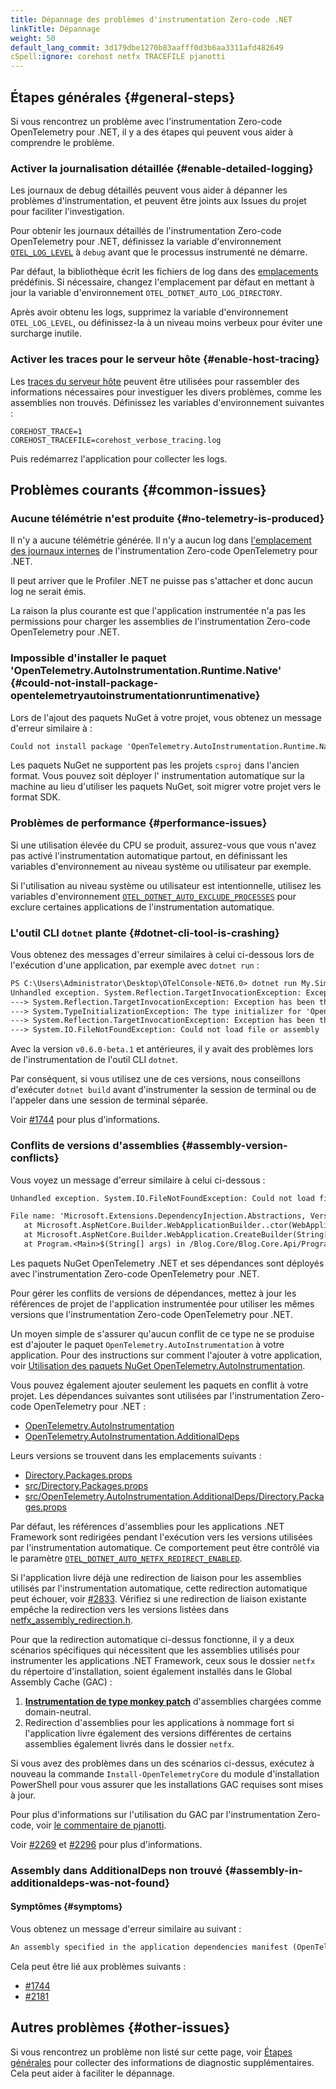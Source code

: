 ```yaml
---
title: Dépannage des problèmes d'instrumentation Zero-code .NET
linkTitle: Dépannage
weight: 50
default_lang_commit: 3d179dbe1270b83aafff0d3b6aa3311afd482649
cSpell:ignore: corehost netfx TRACEFILE pjanotti
---
```


## Étapes générales {#general-steps}

Si vous rencontrez un problème avec l'instrumentation Zero-code OpenTelemetry
pour .NET, il y a des étapes qui peuvent vous aider à comprendre le problème.

### Activer la journalisation détaillée {#enable-detailed-logging}

Les journaux de debug détaillés peuvent vous aider à dépanner les problèmes
d'instrumentation, et peuvent être joints aux Issues du projet pour faciliter
l'investigation.

Pour obtenir les journaux détaillés de l'instrumentation Zero-code OpenTelemetry
pour .NET, définissez la variable d'environnement
[`OTEL_LOG_LEVEL`](../configuration#internal-logs) à `debug` avant que le
processus instrumenté ne démarre.

Par défaut, la bibliothèque écrit les fichiers de log dans des
[emplacements](../configuration#internal-logs) prédéfinis. Si nécessaire,
changez l'emplacement par défaut en mettant à jour la variable d'environnement
`OTEL_DOTNET_AUTO_LOG_DIRECTORY`.

Après avoir obtenu les logs, supprimez la variable d'environnement
`OTEL_LOG_LEVEL`, ou définissez-la à un niveau moins verbeux pour éviter une
surcharge inutile.

### Activer les traces pour le serveur hôte {#enable-host-tracing}

Les
[traces du serveur hôte](https://github.com/dotnet/runtime/blob/edd23fcb1b350cb1a53fa409200da55e9c33e99e/docs/design/features/host-tracing.md#host-tracing)
peuvent être utilisées pour rassembler des informations nécessaires pour
investiguer les divers problèmes, comme les assemblies non trouvés. Définissez
les variables d'environnement suivantes :

```terminal
COREHOST_TRACE=1
COREHOST_TRACEFILE=corehost_verbose_tracing.log
```

Puis redémarrez l'application pour collecter les logs.

## Problèmes courants {#common-issues}

### Aucune télémétrie n'est produite {#no-telemetry-is-produced}

Il n'y a aucune télémétrie générée. Il n'y a aucun log dans
[l'emplacement des journaux internes](../configuration#internal-logs) de
l'instrumentation Zero-code OpenTelemetry pour .NET.

Il peut arriver que le Profiler .NET ne puisse pas s'attacher et donc aucun log
ne serait émis.

La raison la plus courante est que l'application instrumentée n'a pas les
permissions pour charger les assemblies de l'instrumentation Zero-code
OpenTelemetry pour .NET.

### Impossible d'installer le paquet 'OpenTelemetry.AutoInstrumentation.Runtime.Native' {#could-not-install-package-opentelemetryautoinstrumentationruntimenative}

Lors de l'ajout des paquets NuGet à votre projet, vous obtenez un message
d'erreur similaire à :

```txt
Could not install package 'OpenTelemetry.AutoInstrumentation.Runtime.Native 1.6.0'. You are trying to install this package into a project that targets '.NETFramework,Version=v4.7.2', but the package does not contain any assembly references or content files that are compatible with that framework. For more information, contact the package author.
```

Les paquets NuGet ne supportent pas les projets `csproj` dans l'ancien format.
Vous pouvez soit déployer l' instrumentation automatique sur la machine au lieu d'utiliser
les paquets NuGet, soit migrer votre projet vers le format SDK.

### Problèmes de performance {#performance-issues}

Si une utilisation élevée du CPU se produit, assurez-vous que vous n'avez pas
activé l'instrumentation automatique partout, en définissant les variables
d'environnement au niveau système ou utilisateur par exemple.

Si l'utilisation au niveau système ou utilisateur est intentionnelle, utilisez
les variables d'environnement
[`OTEL_DOTNET_AUTO_EXCLUDE_PROCESSES`](../configuration#global-settings) pour
exclure certaines applications de l'instrumentation automatique.

### L'outil CLI `dotnet` plante {#dotnet-cli-tool-is-crashing}

Vous obtenez des messages d'erreur similaires à celui ci-dessous lors de
l'exécution d'une application, par exemple avec `dotnet run` :

```txt
PS C:\Users\Administrator\Desktop\OTelConsole-NET6.0> dotnet run My.Simple.Console
Unhandled exception. System.Reflection.TargetInvocationException: Exception has been thrown by the target of an invocation.
---> System.Reflection.TargetInvocationException: Exception has been thrown by the target of an invocation.
---> System.TypeInitializationException: The type initializer for 'OpenTelemetry.AutoInstrumentation.Loader.Startup' threw an exception.
---> System.Reflection.TargetInvocationException: Exception has been thrown by the target of an invocation.
---> System.IO.FileNotFoundException: Could not load file or assembly 'Microsoft.Extensions.Configuration.Abstractions, Version=7.0.0.0, Culture=neutral, PublicKeyToken=adb9793829ddae60'. The system cannot find the file specified.
```

Avec la version `v0.6.0-beta.1` et antérieures, il y avait des problèmes lors de
l'instrumentation de l'outil CLI `dotnet`.

Par conséquent, si vous utilisez une de ces versions, nous conseillons
d'exécuter `dotnet build` avant d'instrumenter la session de terminal ou de
l'appeler dans une session de terminal séparée.

Voir
[#1744](https://github.com/open-telemetry/opentelemetry-dotnet-instrumentation/issues/1744)
pour plus d'informations.

### Conflits de versions d'assemblies {#assembly-version-conflicts}

Vous voyez un message d'erreur similaire à celui ci-dessous :

```txt
Unhandled exception. System.IO.FileNotFoundException: Could not load file or assembly 'Microsoft.Extensions.DependencyInjection.Abstractions, Version=7.0.0.0, Culture=neutral, PublicKeyToken=adb9793829ddae60'. The system cannot find the file specified.

File name: 'Microsoft.Extensions.DependencyInjection.Abstractions, Version=7.0.0.0, Culture=neutral, PublicKeyToken=adb9793829ddae60'
   at Microsoft.AspNetCore.Builder.WebApplicationBuilder..ctor(WebApplicationOptions options, Action`1 configureDefaults)
   at Microsoft.AspNetCore.Builder.WebApplication.CreateBuilder(String[] args)
   at Program.<Main>$(String[] args) in /Blog.Core/Blog.Core.Api/Program.cs:line 26
```

Les paquets NuGet OpenTelemetry .NET et ses dépendances sont déployés avec
l'instrumentation Zero-code OpenTelemetry pour .NET.

Pour gérer les conflits de versions de dépendances, mettez à jour les références
de projet de l'application instrumentée pour utiliser les mêmes versions que
l'instrumentation Zero-code OpenTelemetry pour .NET.

Un moyen simple de s'assurer qu'aucun conflit de ce type ne se produise est
d'ajouter le paquet `OpenTelemetry.AutoInstrumentation` à votre application.
Pour des instructions sur comment l'ajouter à votre application, voir
[Utilisation des paquets NuGet OpenTelemetry.AutoInstrumentation](../nuget-packages).

Vous pouvez également ajouter seulement les paquets en conflit à votre projet.
Les dépendances suivantes sont utilisées par l'instrumentation Zero-code
OpenTelemetry pour .NET :

- [OpenTelemetry.AutoInstrumentation](https://github.com/open-telemetry/opentelemetry-dotnet-instrumentation/blob/main/src/OpenTelemetry.AutoInstrumentation/OpenTelemetry.AutoInstrumentation.csproj)
- [OpenTelemetry.AutoInstrumentation.AdditionalDeps](https://github.com/open-telemetry/opentelemetry-dotnet-instrumentation/blob/main/src/OpenTelemetry.AutoInstrumentation.AdditionalDeps/Directory.Build.props)

Leurs versions se trouvent dans les emplacements suivants :

- [Directory.Packages.props](https://github.com/open-telemetry/opentelemetry-dotnet-instrumentation/blob/main/Directory.Packages.props)
- [src/Directory.Packages.props](https://github.com/open-telemetry/opentelemetry-dotnet-instrumentation/blob/main/src/Directory.Packages.props)
- [src/OpenTelemetry.AutoInstrumentation.AdditionalDeps/Directory.Packages.props](https://github.com/open-telemetry/opentelemetry-dotnet-instrumentation/blob/main/src/OpenTelemetry.AutoInstrumentation.AdditionalDeps/Directory.Packages.props)

Par défaut, les références d'assemblies pour les applications .NET Framework
sont redirigées pendant l'exécution vers les versions utilisées par
l'instrumentation automatique. Ce comportement peut être contrôlé via le
paramètre [`OTEL_DOTNET_AUTO_NETFX_REDIRECT_ENABLED`](../configuration).

Si l'application livre déjà une redirection de liaison pour les assemblies
utilisés par l'instrumentation automatique, cette redirection automatique peut
échouer, voir
[#2833](https://github.com/open-telemetry/opentelemetry-dotnet-instrumentation/issues/2833).
Vérifiez si une redirection de liaison existante empêche la redirection vers les
versions listées dans
[netfx_assembly_redirection.h](https://github.com/open-telemetry/opentelemetry-dotnet-instrumentation/blob/main/src/OpenTelemetry.AutoInstrumentation.Native/netfx_assembly_redirection.h).

Pour que la redirection automatique ci-dessus fonctionne, il y a deux scénarios
spécifiques qui nécessitent que les assemblies utilisés pour instrumenter les
applications .NET Framework, ceux sous le dossier `netfx` du répertoire
d'installation, soient également installés dans le Global Assembly Cache (GAC) :

1. [**Instrumentation de type monkey patch**](https://en.wikipedia.org/wiki/Monkey_patch)
   d'assemblies chargées comme domain-neutral.
2. Redirection d'assemblies pour les applications à nommage fort si
   l'application livre également des versions différentes de certains assemblies
   également livrés dans le dossier `netfx`.

Si vous avez des problèmes dans un des scénarios ci-dessus, exécutez à nouveau
la commande `Install-OpenTelemetryCore` du module d'installation PowerShell pour
vous assurer que les installations GAC requises sont mises à jour.

Pour plus d'informations sur l'utilisation du GAC par l'instrumentation
Zero-code, voir
[le commentaire de pjanotti](https://github.com/open-telemetry/opentelemetry-dotnet-instrumentation/issues/1906#issuecomment-1376292814).

Voir
[#2269](https://github.com/open-telemetry/opentelemetry-dotnet-instrumentation/issues/2269)
et
[#2296](https://github.com/open-telemetry/opentelemetry-dotnet-instrumentation/issues/2296)
pour plus d'informations.

### Assembly dans AdditionalDeps non trouvé {#assembly-in-additionaldeps-was-not-found}

#### Symptômes {#symptoms}

Vous obtenez un message d'erreur similaire au suivant :

```txt
An assembly specified in the application dependencies manifest (OpenTelemetry.AutoInstrumentation.AdditionalDeps.deps.json) was not found
```

Cela peut être lié aux problèmes suivants :

- [#1744](https://github.com/open-telemetry/opentelemetry-dotnet-instrumentation/issues/1744)
- [#2181](https://github.com/open-telemetry/opentelemetry-dotnet-instrumentation/issues/2181)

## Autres problèmes {#other-issues}

Si vous rencontrez un problème non listé sur cette page, voir
[Étapes générales](#étapes-générales) pour collecter des informations de
diagnostic supplémentaires. Cela peut aider à faciliter le dépannage.
